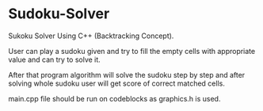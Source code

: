  # Sudoku-Solver
  Sukoku Solver Using C++ (Backtracking Concept).
  
  User can play a sudoku given and try to fill the empty cells with appropriate value and can try to solve it.

  After that program algorithm will solve the sudoku step by step and after solving whole sudoku user will get score of correct matched cells.
 

 main.cpp file should be run on codeblocks as graphics.h is used.
 

